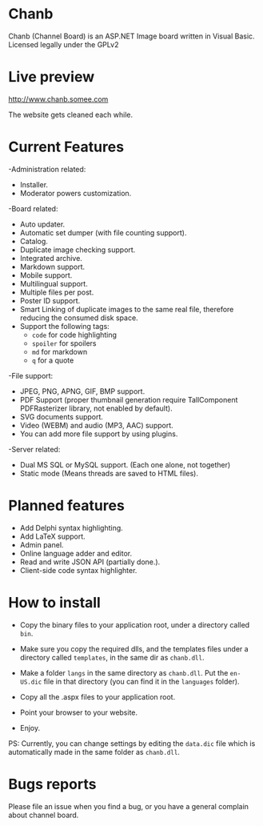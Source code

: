 Chanb
=====

Chanb (Channel Board) is an ASP.NET Image board written in Visual Basic. 
Licensed legally under the GPLv2

Live preview
=============

http://www.chanb.somee.com

The website gets cleaned each while.

Current Features
========

-Administration related:
* Installer.
* Moderator powers customization.

-Board related:
* Auto updater.
* Automatic set dumper (with file counting support).
* Catalog.
* Duplicate image checking support.
* Integrated archive.
* Markdown support.
* Mobile support.
* Multilingual support.
* Multiple files per post.
* Poster ID support.
* Smart Linking of duplicate images to the same real file, therefore reducing the consumed disk space.
* Support the following tags: 
	* `code` for code highlighting
	* `spoiler` for spoilers
	* `md` for markdown
	* `q` for a quote

-File support:
* JPEG, PNG, APNG, GIF, BMP support.
* PDF Support (proper thumbnail generation require TallComponent PDFRasterizer library, not enabled by default).
* SVG documents support.
* Video (WEBM) and audio (MP3, AAC) support.
* You can add more file support by using plugins.

-Server related:
* Dual MS SQL or MySQL support. (Each one alone, not together)
* Static mode (Means threads are saved to HTML files).

Planned features
=================

* Add Delphi syntax highlighting.
* Add LaTeX support.
* Admin panel.
* Online language adder and editor.
* Read and write JSON API (partially done.).
* Client-side code syntax highlighter.

How to install
==============

* Copy the binary files to your application root, under a directory called `bin`. 

* Make sure you copy the required dlls, and the templates files under a directory called `templates`, in the same dir as `chanb.dll`.

* Make a folder `langs` in the same directory as `chanb.dll`. Put the `en-US.dic` file in that directory (you can find it in the `languages` folder).

* Copy all the .aspx files to your application root.

* Point your browser to your website.

* Enjoy.

PS: Currently, you can change settings by editing the `data.dic` file which is automatically made in the same folder as `chanb.dll`.

Bugs reports
============

Please file an issue when you find a bug, or you have a general complain about channel board.